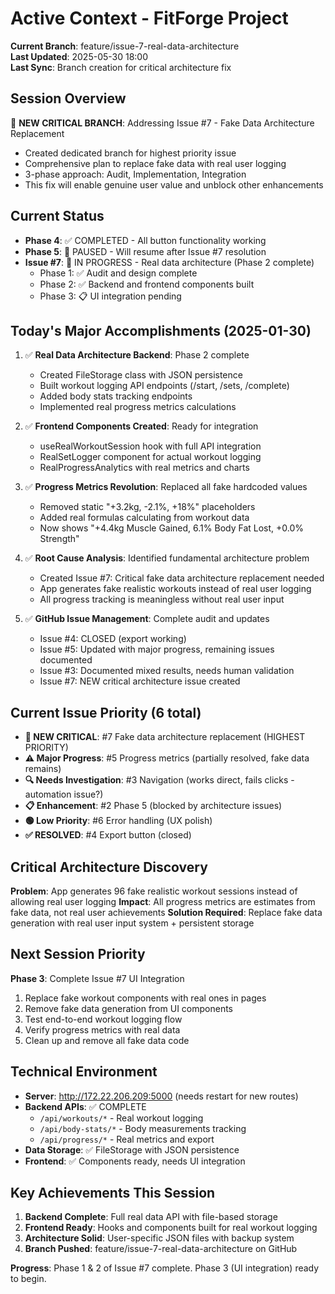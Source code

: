 # Active Context - FitForge Project

**Current Branch**: feature/issue-7-real-data-architecture  
**Last Updated**: 2025-05-30 18:00  
**Last Sync**: Branch creation for critical architecture fix

## Session Overview
🚨 **NEW CRITICAL BRANCH**: Addressing Issue #7 - Fake Data Architecture Replacement
- Created dedicated branch for highest priority issue
- Comprehensive plan to replace fake data with real user logging
- 3-phase approach: Audit, Implementation, Integration
- This fix will enable genuine user value and unblock other enhancements

## Current Status
- **Phase 4**: ✅ COMPLETED - All button functionality working
- **Phase 5**: 🚧 PAUSED - Will resume after Issue #7 resolution
- **Issue #7**: 🚀 IN PROGRESS - Real data architecture (Phase 2 complete)
  - Phase 1: ✅ Audit and design complete
  - Phase 2: ✅ Backend and frontend components built
  - Phase 3: 📋 UI integration pending

## Today's Major Accomplishments (2025-01-30)
1. ✅ **Real Data Architecture Backend**: Phase 2 complete
   - Created FileStorage class with JSON persistence
   - Built workout logging API endpoints (/start, /sets, /complete)
   - Added body stats tracking endpoints
   - Implemented real progress metrics calculations
   
2. ✅ **Frontend Components Created**: Ready for integration
   - useRealWorkoutSession hook with full API integration
   - RealSetLogger component for actual workout logging
   - RealProgressAnalytics with real metrics and charts
   
2. ✅ **Progress Metrics Revolution**: Replaced all fake hardcoded values
   - Removed static "+3.2kg, -2.1%, +18%" placeholders
   - Added real formulas calculating from workout data
   - Now shows "+4.4kg Muscle Gained, 6.1% Body Fat Lost, +0.0% Strength"
   
3. ✅ **Root Cause Analysis**: Identified fundamental architecture problem
   - Created Issue #7: Critical fake data architecture replacement needed
   - App generates fake realistic workouts instead of real user logging
   - All progress tracking is meaningless without real user input
   
4. ✅ **GitHub Issue Management**: Complete audit and updates
   - Issue #4: CLOSED (export working)
   - Issue #5: Updated with major progress, remaining issues documented
   - Issue #3: Documented mixed results, needs human validation
   - Issue #7: NEW critical architecture issue created

## Current Issue Priority (6 total)
- **🚨 NEW CRITICAL**: #7 Fake data architecture replacement (HIGHEST PRIORITY)
- **⚠️ Major Progress**: #5 Progress metrics (partially resolved, fake data remains)
- **🔍 Needs Investigation**: #3 Navigation (works direct, fails clicks - automation issue?)
- **📋 Enhancement**: #2 Phase 5 (blocked by architecture issues)
- **🟢 Low Priority**: #6 Error handling (UX polish)
- **✅ RESOLVED**: #4 Export button (closed)

## Critical Architecture Discovery
**Problem**: App generates 96 fake realistic workout sessions instead of allowing real user logging
**Impact**: All progress metrics are estimates from fake data, not real user achievements
**Solution Required**: Replace fake data generation with real user input system + persistent storage

## Next Session Priority
**Phase 3**: Complete Issue #7 UI Integration
1. Replace fake workout components with real ones in pages
2. Remove fake data generation from UI components
3. Test end-to-end workout logging flow
4. Verify progress metrics with real data
5. Clean up and remove all fake data code

## Technical Environment
- **Server**: http://172.22.206.209:5000 (needs restart for new routes)
- **Backend APIs**: ✅ COMPLETE
  - `/api/workouts/*` - Real workout logging
  - `/api/body-stats/*` - Body measurements tracking
  - `/api/progress/*` - Real metrics and export
- **Data Storage**: ✅ FileStorage with JSON persistence
- **Frontend**: ✅ Components ready, needs UI integration

## Key Achievements This Session
1. **Backend Complete**: Full real data API with file-based storage
2. **Frontend Ready**: Hooks and components built for real workout logging
3. **Architecture Solid**: User-specific JSON files with backup system
4. **Branch Pushed**: feature/issue-7-real-data-architecture on GitHub

**Progress**: Phase 1 & 2 of Issue #7 complete. Phase 3 (UI integration) ready to begin.
